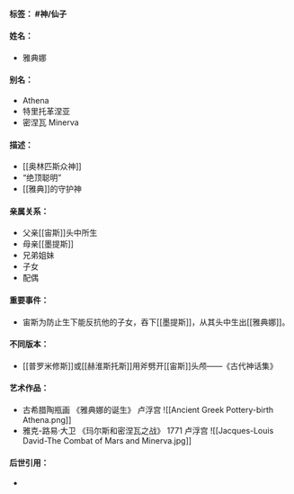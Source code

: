 #### 标签： #神/仙子
#### 姓名：
- 雅典娜
#### 别名：
- Athena
- 特里托革涅亚
- 密涅瓦 Minerva
#### 描述：
- [[奥林匹斯众神]]
-  “绝顶聪明”
-  [[雅典]]的守护神
#### 亲属关系：
- 父亲[[宙斯]]头中所生
- 母亲[[墨提斯]]
- 兄弟姐妹
- 子女
- 配偶
#### 重要事件：
- 宙斯为防止生下能反抗他的子女，吞下[[墨提斯]]，从其头中生出[[雅典娜]]。
#### 不同版本：
- [[普罗米修斯]]或[[赫淮斯托斯]]用斧劈开[[宙斯]]头颅——《古代神话集》
#### 艺术作品：
- 古希腊陶瓶画 《雅典娜的诞生》 卢浮宫
![[Ancient Greek Pottery-birth Athena.png]]
- 雅克-路易·大卫 《玛尔斯和密涅瓦之战》 1771 卢浮宫
![[Jacques-Louis David-The Combat of Mars and Minerva.jpg]]
#### 后世引用：
- 